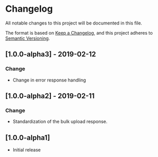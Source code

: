# Changelog
All notable changes to this project will be documented in this file.

The format is based on [Keep a Changelog](https://keepachangelog.com/en/1.0.0/),
and this project adheres to [Semantic Versioning](https://semver.org/spec/v2.0.0.html).

## [1.0.0-alpha3] - 2019-02-12
### Change
 - Change in error response handling

## [1.0.0-alpha2] - 2019-02-11
### Change
 - Standardization of the bulk upload response.
 
## [1.0.0-alpha1]
 - Initial release
